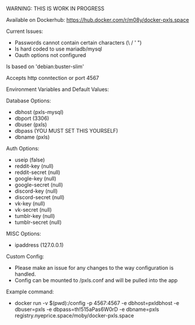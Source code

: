 WARNING: THIS IS WORK IN PROGRESS

Available on Dockerhub: https://hub.docker.com/r/m08y/docker-pxls.space

Current Issues:
  - Passwords cannot contain certain characters (\ / ' ")
  - Is hard coded to use mariadb/mysql
  - Oauth options not configured

Is based on 'debian:buster-slim'

Accepts http conntection or port 4567

Environment Variables and Default Values:

Database Options:
  - dbhost 		(pxls-mysql)
  - dbport 		(3306)
  - dbuser 		(pxls)
  - dbpass 		(YOU MUST SET THIS YOURSELF)
  - dbname 		(pxls)

Auth Options:
  - useip 		(false)
  - reddit-key 		(null)
  - reddit-secret 	(null)
  - google-key 		(null)
  - google-secret 	(null)  
  - discord-key 	(null)
  - discord-secret	(null)
  - vk-key		(null)
  - vk-secret		(null)
  - tumblr-key		(null)
  - tumblr-secret	(null)

MISC Options:
  - ipaddress 		(127.0.0.1)

Custom Config:
  - Please make an issue for any changes to the way configuration is handled.
  - Config can be mounted to /pxls.conf and will be pulled into the app  


Example command:
  - docker run -v $(pwd):/config -p 4567:4567 -e dbhost=pxldbhost -e dbuser=pxls -e dbpass=th!515aPas6W0rD -e dbname=pxls registry.nyeprice.space/moby/docker-pxls.space
 

